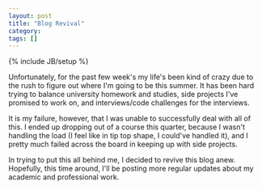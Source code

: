 ```yaml
---
layout: post
title: "Blog Revival"
category: 
tags: []
---
```

{% include JB/setup %}

Unfortunately, for the past few week's my life's been kind of crazy
due to the rush to figure out where I'm going to be this summer. It has
been hard trying to balance university homework and studies, side
projects I've promised to work on, and interviews/code challenges for
the interviews.

It is my failure, however, that I was unable to successfully deal with
all of this. I ended up dropping out of a course this quarter, because
I wasn't handling the load (I feel like in tip top shape, I could've
handled it), and I pretty much failed across the board in keeping up
with side projects.

In trying to put this all behind me, I decided to revive this blog
anew. Hopefully, this time around, I'll be posting more regular
updates about my academic and professional work.
